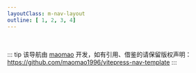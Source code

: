 ```yaml
---
layoutClass: m-nav-layout
outline: [ 1, 2, 3, 4]
---
```


<script setup>
import { NAV_DATA } from './data'
</script>
<style src="./index.scss"></style>

<!-- # 前端导航 -->

<MNavLinks v-for="{title, items} in NAV_DATA" :title="title" :items="items"/>

<br />

::: tip
该导航由 [maomao](https://github.com/maomao1996) 开发，如有引用、借鉴的请保留版权声明：<https://github.com/maomao1996/vitepress-nav-template>
:::
